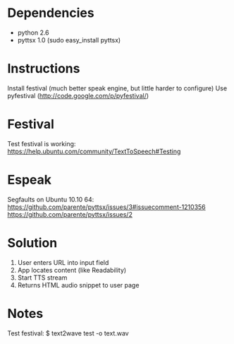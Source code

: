 Dependencies
============

 * python 2.6
 * pyttsx 1.0 (sudo easy_install pyttsx)

Instructions
============

Install festival (much better speak engine, but little harder to configure)
Use pyfestival (http://code.google.com/p/pyfestival/)

Festival
========
Test festival is working:
https://help.ubuntu.com/community/TextToSpeech#Testing

Espeak
======
Segfaults on Ubuntu 10.10 64:
https://github.com/parente/pyttsx/issues/3#issuecomment-1210356
https://github.com/parente/pyttsx/issues/2


Solution
========
1. User enters URL into input field
2. App locates content (like Readability)
3. Start TTS stream
4. Returns HTML audio snippet to user page

Notes
=====
Test festival:
$ text2wave test -o text.wav